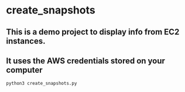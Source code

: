 # create_snapshots

## This is a demo project to display info from EC2 instances.
## It uses the AWS credentials stored on your computer

   `python3 create_snapshots.py`
